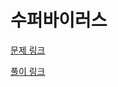 # 수퍼바이러스

[문제 링크](https://softeer.ai/practice/info.do?idx=1&eid=403)

[풀이 링크](https://vintage-pegasus-b0c.notion.site/4f878e5fce9e47d3936c057b7f706b51)